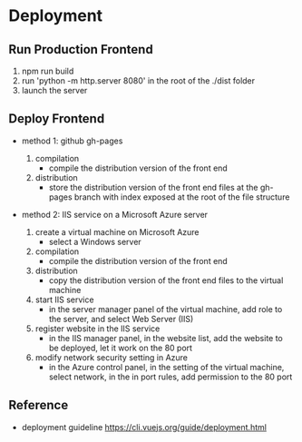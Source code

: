 # Deployment

## Run Production Frontend

1. npm run build
2. run 'python -m http.server 8080' in the root of the ./dist folder
3. launch the server

## Deploy Frontend

- method 1: github gh-pages
    1. compilation
        - compile the distribution version of the front end
    2. distribution
        - store the distribution version of the front end files at the gh-pages branch with index exposed at the root of the file structure

- method 2: IIS service on a Microsoft Azure server
    1. create a virtual machine on Microsoft Azure
        - select a Windows server
    2. compilation
        - compile the distribution version of the front end
    3. distribution
        - copy the distribution version of the front end files to the virtual machine
    4. start IIS service
        - in the server manager panel of the virtual machine, add role to the server, and select Web Server (IIS)
    5. register website in the IIS service
        - in the IIS manager panel, in the website list, add the website to be deployed, let it work on the 80 port
    6. modify network security setting in Azure
        - in the Azure control panel, in the setting of the virtual machine, select network, in the in port rules, add permission to the 80 port

## Reference

- deployment guideline <https://cli.vuejs.org/guide/deployment.html>
